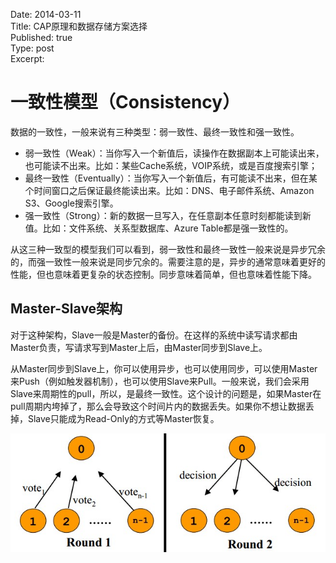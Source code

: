 Date: 2014-03-11  
Title: CAP原理和数据存储方案选择  
Published: true  
Type: post  
Excerpt:   

# 一致性模型（Consistency）

数据的一致性，一般来说有三种类型：弱一致性、最终一致性和强一致性。<!--当然，如果细分的话，还有很多一致性模型，如：顺序一致性、FIFO一致性、会话一致性，单读一致性，单写一致性等等。-->

* 弱一致性（Weak）：当你写入一个新值后，读操作在数据副本上可能读出来，也可能读不出来。比如：某些Cache系统，VOIP系统，或是百度搜索引擎；  
* 最终一致性（Eventually）：当你写入一个新值后，有可能读不出来，但在某个时间窗口之后保证最终能读出来。比如：DNS、电子邮件系统、Amazon S3、Google搜索引擎。
* 强一致性（Strong）：新的数据一旦写入，在任意副本任意时刻都能读到新值。比如：文件系统、关系型数据库、Azure Table都是强一致性的。

从这三种一致型的模型我们可以看到，弱一致性和最终一致性一般来说是异步冗余的，而强一致性一般来说是同步冗余的。需要注意的是，异步的通常意味着更好的性能，但也意味着更复杂的状态控制。同步意味着简单，但也意味着性能下降。

## Master-Slave架构

对于这种架构，Slave一般是Master的备份。在这样的系统中读写请求都由Master负责，写请求写到Master上后，由Master同步到Slave上。

从Master同步到Slave上，你可以使用异步，也可以使用同步，可以使用Master来Push（例如触发器机制），也可以使用Slave来Pull。一般来说，我们会采用Slave来周期性的pull，所以，是最终一致性。这个设计的问题是，如果Master在pull周期内垮掉了，那么会导致这个时间片内的数据丢失。如果你不想让数据丢掉，Slave只能成为Read-Only的方式等Master恢复。

![image](image/cap01.png)



